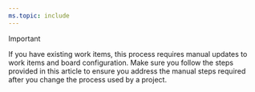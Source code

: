 ```yaml
---
ms.topic: include
---
```


> [!IMPORTANT]     
> If you have existing work items, this process requires manual updates to work items and board configuration. Make sure you follow the steps provided in this article to ensure you address the manual steps required after you change the process used by a project.